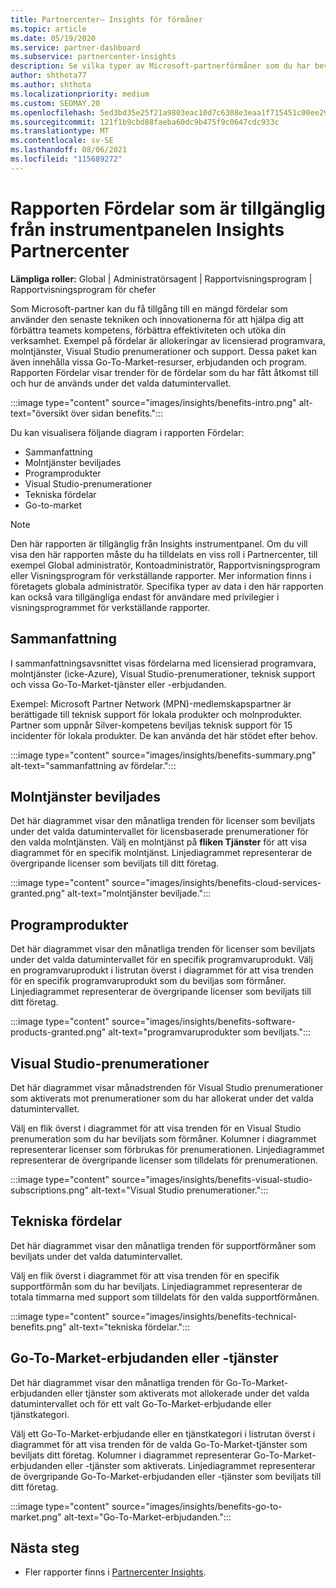 ```yaml
---
title: Partnercenter– Insights för förmåner
ms.topic: article
ms.date: 05/19/2020
ms.service: partner-dashboard
ms.subservice: partnercenter-insights
description: Se vilka typer av Microsoft-partnerförmåner som du har beviljats för att hjälpa till att utöka din verksamhet, förbättra effektiviteten och förbättra teamets färdigheter.
author: shthota77
ms.author: shthota
ms.localizationpriority: medium
ms.custom: SEOMAY.20
ms.openlocfilehash: 5ed3bd35e25f21a9803eac10d7c6308e3eaa1f715451c00ee2943e92533fc4d2
ms.sourcegitcommit: 121f1b9cbd88faeba60dc9b475f9c0647cdc933c
ms.translationtype: MT
ms.contentlocale: sv-SE
ms.lasthandoff: 08/06/2021
ms.locfileid: "115689272"
---
```

# <a name="benefits-report-available-from-the-partner-center-insights-dashboard"></a>Rapporten Fördelar som är tillgänglig från instrumentpanelen Insights Partnercenter

**Lämpliga roller:** Global | Administratörsagent | Rapportvisningsprogram | Rapportvisningsprogram för chefer

Som Microsoft-partner kan du få tillgång till en mängd fördelar som använder den senaste tekniken och innovationerna för att hjälpa dig att förbättra teamets kompetens, förbättra effektiviteten och utöka din verksamhet. Exempel på fördelar är allokeringar av licensierad programvara, molntjänster, Visual Studio prenumerationer och support. Dessa paket kan även innehålla vissa Go-To-Market-resurser, erbjudanden och program. Rapporten Fördelar visar trender för de fördelar som du har fått åtkomst till och hur de används under det valda datumintervallet.

:::image type="content" source="images/insights/benefits-intro.png" alt-text="översikt över sidan benefits.":::

Du kan visualisera följande diagram i rapporten Fördelar:

- Sammanfattning
- Molntjänster beviljades
- Programprodukter
- Visual Studio-prenumerationer
- Tekniska fördelar
- Go-to-market

 > [!NOTE]
 > Den här rapporten är tillgänglig från Insights instrumentpanel. Om du vill visa den här rapporten måste du ha tilldelats en viss roll i Partnercenter, till exempel Global administratör, Kontoadministratör, Rapportvisningsprogram eller Visningsprogram för verkställande rapporter. Mer information finns i företagets globala administratör. Specifika typer av data i den här rapporten kan också vara tillgängliga endast för användare med privilegier i visningsprogrammet för verkställande rapporter.

## <a name="summary"></a>Sammanfattning

I sammanfattningsavsnittet visas fördelarna med licensierad programvara, molntjänster (icke-Azure), Visual Studio-prenumerationer, teknisk support och vissa Go-To-Market-tjänster eller -erbjudanden.

Exempel: Microsoft Partner Network (MPN)-medlemskapspartner är berättigade till teknisk support för lokala produkter och molnprodukter. Partner som uppnår Silver-kompetens beviljas teknisk support för 15 incidenter för lokala produkter. De kan använda det här stödet efter behov. 

:::image type="content" source="images/insights/benefits-summary.png" alt-text="sammanfattning av fördelar.":::

## <a name="cloud-services-granted"></a>Molntjänster beviljades

Det här diagrammet visar den månatliga trenden för licenser som beviljats under det valda datumintervallet för licensbaserade prenumerationer för den valda molntjänsten.
Välj en molntjänst på **fliken Tjänster** för att visa diagrammet för en specifik molntjänst. Linjediagrammet representerar de övergripande licenser som beviljats till ditt företag.

:::image type="content" source="images/insights/benefits-cloud-services-granted.png" alt-text="molntjänster beviljade.":::

## <a name="software-products"></a>Programprodukter

Det här diagrammet visar den månatliga trenden för licenser som beviljats under det valda datumintervallet för en specifik programvaruprodukt. Välj en programvaruprodukt i listrutan överst i diagrammet för att visa trenden för en specifik programvaruprodukt som du beviljas som förmåner. Linjediagrammet representerar de övergripande licenser som beviljats till ditt företag.

:::image type="content" source="images/insights/benefits-software-products-granted.png" alt-text="programvaruprodukter som beviljats.":::

## <a name="visual-studio-subscriptions"></a>Visual Studio-prenumerationer

Det här diagrammet visar månadstrenden för Visual Studio prenumerationer som aktiverats mot prenumerationer som du har allokerat under det valda datumintervallet.

Välj en flik överst i diagrammet för att visa trenden för en Visual Studio prenumeration som du har beviljats som förmåner. Kolumner i diagrammet representerar licenser som förbrukas för prenumerationen. Linjediagrammet representerar de övergripande licenser som tilldelats för prenumerationen.

:::image type="content" source="images/insights/benefits-visual-studio-subscriptions.png" alt-text="Visual Studio prenumerationer.":::

## <a name="technical-benefits"></a>Tekniska fördelar

Det här diagrammet visar den månatliga trenden för supportförmåner som beviljats under det valda datumintervallet.

Välj en flik överst i diagrammet för att visa trenden för en specifik supportförmån som du har beviljats. Linjediagrammet representerar de totala timmarna med support som tilldelats för den valda supportförmånen.

:::image type="content" source="images/insights/benefits-technical-benefits.png" alt-text="tekniska fördelar.":::

## <a name="go-to-market-offers-or-services"></a>Go-To-Market-erbjudanden eller -tjänster

Det här diagrammet visar den månatliga trenden för Go-To-Market-erbjudanden eller tjänster som aktiverats mot allokerade under det valda datumintervallet och för ett valt Go-To-Market-erbjudande eller tjänstkategori.

Välj ett Go-To-Market-erbjudande eller en tjänstkategori i listrutan överst i diagrammet för att visa trenden för de valda Go-To-Market-tjänster som beviljats ditt företag. Kolumner i diagrammet representerar Go-To-Market-erbjudanden eller -tjänster som aktiverats. Linjediagrammet representerar de övergripande Go-To-Market-erbjudanden eller -tjänster som beviljats till ditt företag.

:::image type="content" source="images/insights/benefits-go-to-market.png" alt-text="Go-To-Market-erbjudanden.":::

## <a name="next-steps"></a>Nästa steg

- Fler rapporter finns i [Partnercenter Insights](partner-center-insights.md).
